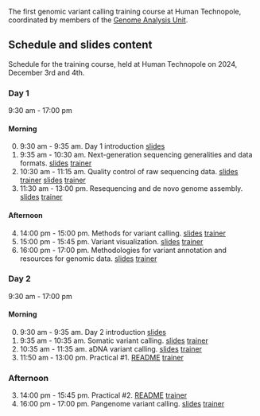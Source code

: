 The first genomic variant calling training course at Human Technopole, coordinated by members of the [Genome Analysis Unit](https://github.com/HTGenomeAnalysisUnit). 

## Schedule and slides content

Schedule for the training course, held at Human Technopole on 2024, December 3rd and 4th.

### Day 1

9:30 am - 17:00 pm

#### Morning

0. 9:30 am - 9:35 am. Day 1 introduction [slides](https://docs.google.com/presentation/d/1zsEUrtWpDBfQ6zVXM2_IkGQ53KFcqs2zLpyvD1vtwIY/edit?usp=sharing)
1. 9:35 am - 10:30 am. Next-generation sequencing generalities and data formats. [slides]() [trainer](https://humantechnopole.it/en/people/edoardo-giacopuzzi/)
2. 10:30 am - 11:15 am. Quality control of raw sequencing data. [slides]() [trainer](https://humantechnopole.it/en/people/edoardo-giacopuzzi/) [slides](https://docs.google.com/presentation/d/197CFbBwo3RsUgvaxQ_btV2tDrOPohN1_ZA9dP92qKmg/edit?usp=sharing) [trainer](https://humantechnopole.it/en/people/davide-bolognini/)
3. 11:30 am - 13:00 pm. Resequencing and de novo genome assembly. [slides](https://docs.google.com/presentation/d/1SyvZABCKURNd1ZEhkbTY6cHORmVhEfKuasJNCCzYlMM/edit?usp=sharing) [trainer](https://humantechnopole.it/en/people/davide-bolognini/)

#### Afternoon

4. 14:00 pm - 15:00 pm. Methods for variant calling. [slides](https://docs.google.com/presentation/d/1ZXBybVpnuygEAlo_EZu9uXCSF2rwxUP2/edit?usp=sharing&ouid=104497679914838096706&rtpof=true&sd=true) [trainer](https://humantechnopole.it/en/people/bruno-ariano/)
5. 15:00 pm - 15:45 pm. Variant visualization. [slides](https://docs.google.com/presentation/d/1ZXBybVpnuygEAlo_EZu9uXCSF2rwxUP2/edit?usp=sharing&ouid=104497679914838096706&rtpof=true&sd=true) [trainer](https://humantechnopole.it/en/people/bruno-ariano/)
6. 16:00 pm - 17:00 pm. Methodologies for variant annotation and resources for genomic data. [slides]() [trainer](https://humantechnopole.it/en/people/edoardo-giacopuzzi/)

### Day 2

9:30 am	- 17:00	pm

#### Morning

0. 9:30 am - 9:35 am. Day 2 introduction [slides]()
1. 9:35 am - 10:35 am. Somatic variant calling. [slides]() [trainer](https://humantechnopole.it/en/people/chela-tandiwe-james/)
2. 10:35 am - 11:35 am. aDNA variant calling. [slides]() [trainer](https://humantechnopole.it/en/people/alessandro-raveane/)
3. 11:50 am - 13:00 pm. Practical #1. [README](../hands-on/README.md) [trainer](https://github.com/HTGenomeAnalysisUnit)

### Afternoon

3. 14:00 pm - 15:45 pm. Practical #2. [README](../hands-on/README.md) [trainer](https://github.com/HTGenomeAnalysisUnit)
4. 16:00 pm - 17:00 pm. Pangenome variant calling. [slides](https://docs.google.com/presentation/d/1L2RlmVSJXXm8lqPl8yXMThOOykJDMZ4lEodPaNB_KNc/edit?usp=sharing) [trainer](https://andreaguarracino.github.io/)
